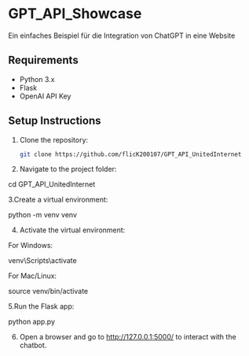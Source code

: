 
# GPT_API_Showcase 

Ein einfaches Beispiel für die Integration von ChatGPT in eine Website

## Requirements
- Python 3.x
- Flask
- OpenAI API Key

## Setup Instructions

1. Clone the repository:
   ```bash
   git clone https://github.com/flicK200107/GPT_API_UnitedInternet

2. Navigate to the project folder:


cd GPT_API_UnitedInternet 

3.Create a virtual environment:


python -m venv venv

4. Activate the virtual environment:

For Windows:

venv\Scripts\activate

For Mac/Linux:

source venv/bin/activate



5.Run the Flask app:


python app.py

6. Open a browser and go to http://127.0.0.1:5000/ to interact with the chatbot.
